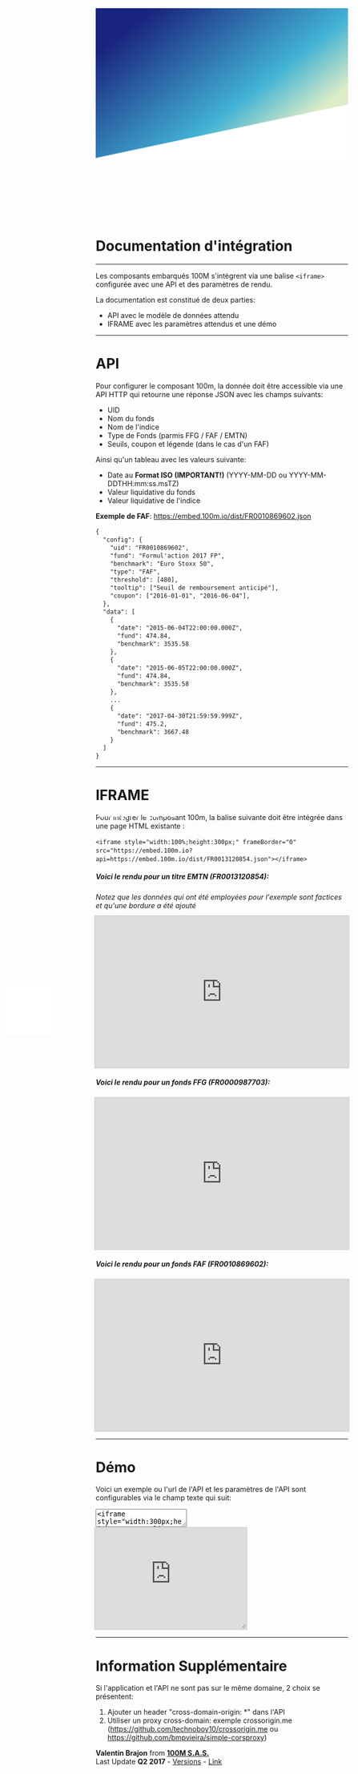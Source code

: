<div style="margin-bottom: 140px;">
  <img src="/extra/background.png"/>
  <img src="/extra/logo.png" style="position: absolute;top: 50%;left: 50px;width: 100px;" />
  <h1 style="-webkit-print-color-adjust: exact;position: absolute;top: 40%;left: 50px;color: rgba(255, 255, 255, 1);">Composants Graphiques</h1>
</div>

# Documentation d'intégration

---

Les composants embarqués 100M s'intègrent via une balise `<iframe>` configurée avec une API et des paramètres de rendu.

La documentation est constitué de deux parties:
- API avec le modèle de données attendu
- IFRAME avec les paramètres attendus et une démo

---

# API

Pour configurer le composant 100m, la donnée doit être accessible via une API HTTP qui retourne une réponse JSON avec les champs suivants:

- UID
- Nom du fonds
- Nom de l'indice
- Type de Fonds (parmis FFG / FAF / EMTN)
- Seuils, coupon et légende (dans le cas d'un FAF)

Ainsi qu'un tableau avec les valeurs suivante:
- Date au **Format ISO (IMPORTANT!)** (YYYY-MM-DD ou YYYY-MM-DDTHH:mm:ss.msTZ)
- Valeur liquidative du fonds
- Valeur liquidative de l'indice

**Exemple de FAF**: https://embed.100m.io/dist/FR0010869602.json

```
{
  "config": {
    "uid": "FR0010869602",
    "fund": "Formul'action 2017 FP",
    "benchmark": "Euro Stoxx 50",
    "type": "FAF",
    "threshold": [480],
    "tooltip": ["Seuil de remboursement anticipé"],
    "coupon": ["2016-01-01", "2016-06-04"],
  },
  "data": [
    {
      "date": "2015-06-04T22:00:00.000Z",
      "fund": 474.84,
      "benchmark": 3535.58
    },
    {
      "date": "2015-06-05T22:00:00.000Z",
      "fund": 474.84,
      "benchmark": 3535.58
    },
    ...
    {
      "date": "2017-04-30T21:59:59.999Z",
      "fund": 475.2,
      "benchmark": 3667.48
    }
  ]
}
```

---

# IFRAME

Pour intégrer le composant 100m, la balise suivante doit être intégrée dans une page HTML existante :

<style>code{text-align:left}</style>
`<iframe style="width:100%;height:300px;" frameBorder="0" src="https://embed.100m.io?api=https://embed.100m.io/dist/FR0013120854.json"></iframe>`

##### Voici le rendu pour un titre EMTN (FR0013120854):
*Notez que les données qui ont été employées pour l'exemple sont factices et qu'une bordure a été ajouté*
<iframe style="width:100%;height:300px;outline: 3px solid rgba(0,0,0,.14)" frameBorder="0" src="https://embed.100m.io/?api=/dist/FR0013120854.json"></iframe>

##### Voici le rendu pour un fonds FFG (FR0000987703):
<iframe style="width:100%;height:300px;outline: 3px solid rgba(0,0,0,.14)" frameBorder="0" src="https://embed.100m.io/?api=/dist/FR0000987703.json"></iframe>

##### Voici le rendu pour un fonds FAF (FR0010869602):
<iframe style="width:100%;height:300px;outline: 3px solid rgba(0,0,0,.14)" frameBorder="0" src="https://embed.100m.io/?api=/dist/FR0010869602.json"></iframe>

---

# Démo

Voici un exemple ou l'url de l'API et les paramètres de l'API sont configurables via le champ texte qui suit:

<textarea oninput="document.querySelector('#iframe-example').innerHTML = event.target.value">
<iframe style="width:300px;height:200px;outline: 3px solid rgba(0,0,0,.14);resize:both;overflow:auto;" frameBorder="0" src="https://embed.100m.io/?api=/dist/FR0010869602.json"></iframe>
</textarea>

<div id="iframe-example">
  <iframe style="min-width:300px;min-height:200px;outline: 3px solid rgba(0,0,0,.14);resize:both;overflow:auto;" frameBorder="0" src="https://embed.100m.io/?api=/dist/FR0010869602.json"></iframe>
</div>

---

# Information Supplémentaire

Si l'application et l'API ne sont pas sur le même domaine, 2 choix se présentent:

1. Ajouter un header "cross-domain-origin: *" dans l'API
2. Utiliser un proxy cross-domain: exemple crossorigin.me (https://github.com/technoboy10/crossorigin.me ou https://github.com/bmpvieira/simple-corsproxy)

<footer>
  <grid>
    <div col="1/2">
      <strong>Valentin Brajon</strong> from <strong><a att href="https://100m.io" target="_blank">100M S.A.S.</a></strong>
    </div>
    <div col="1/2" txt="r">
      Last Update <strong>Q2 2017</strong> - <a att href="https://github.com/100-m/100m.io/commits/master/extra/docs/embed.md" target="_blank">Versions</a> - <a att href="https://100m.io/md?embed.md" target="_blank">Link</a>
    </div>
  </grid>
</footer>
